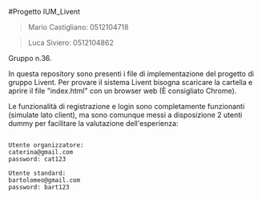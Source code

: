 #Progetto IUM_Livent

>Mario Castigliano: 0512104718

>Luca Siviero: 0512104862

Gruppo n.36.

In questa repository sono presenti i file di implementazione del progetto di gruppo Livent.
Per provare il sistema Livent bisogna scaricare la cartella e aprire il file "index.html" con un browser web (È consigliato Chrome).

Le funzionalità di registrazione e login sono completamente funzionanti (simulate lato client), ma sono comunque messi a disposizione 2 utenti dummy per facilitare la valutazione dell'esperienza:

```

Utente organizzatore: 
caterina@gmail.com 
password: cat123

Utente standard:
bartolomeo@gmail.com
password: bart123

```
